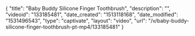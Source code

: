 {
    "title": "Baby Buddy Silicone Finger Toothbrush",
    "description": "",
    "videoid": "133185481",
    "date_created": "1513118168",
    "date_modified": "1531496543",
    "type": "captivate",
    "layout": "video",
    "url": "\/v\/baby-buddy-silicone-finger-toothbrush-pt-mp4\/133185481"
}